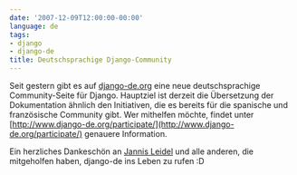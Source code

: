 ```yaml
---
date: '2007-12-09T12:00:00-00:00'
language: de
tags:
- django
- django-de
title: Deutschsprachige Django-Community
---
```



Seit gestern gibt es auf [django-de.org](http://www.django-de.org) eine neue deutschsprachige
Community-Seite für Django. Hauptziel ist derzeit die
Übersetzung der Dokumentation ähnlich den Initiativen, die es bereits
für die spanische und französische Community gibt. Wer mithelfen möchte, 
findet unter [http://www.django-de.org/participate/](http://www.django-de.org/participate/)
genauere Information. 

Ein herzliches Dankeschön an [Jannis Leidel](http://jannisleidel.com/) und 
alle anderen, die mitgeholfen haben, django-de ins Leben zu rufen :D